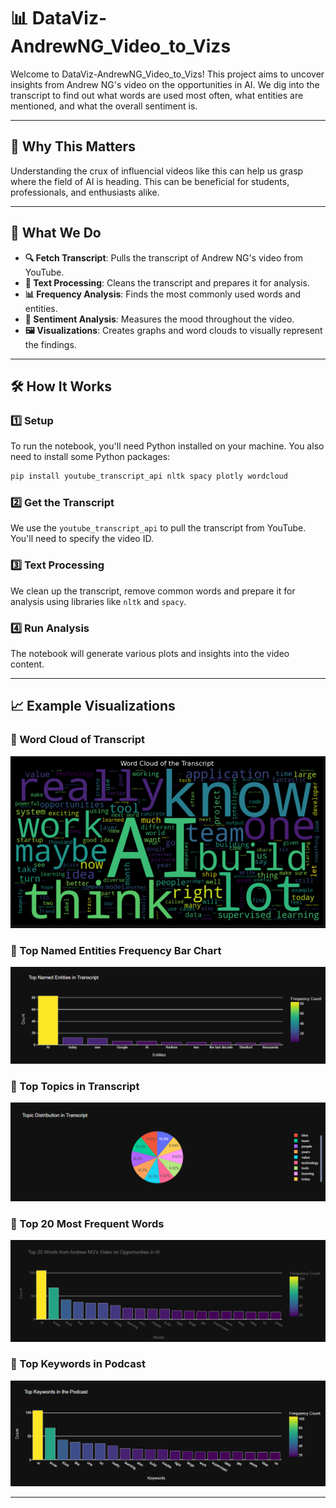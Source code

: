 # 📊 DataViz-AndrewNG_Video_to_Vizs

Welcome to DataViz-AndrewNG_Video_to_Vizs! This project aims to uncover insights from Andrew NG's video on the opportunities in AI. We dig into the transcript to find out what words are used most often, what entities are mentioned, and what the overall sentiment is. 

---

## 🌟 Why This Matters

Understanding the crux of influencial videos like this can help us grasp where the field of AI is heading. This can be beneficial for students, professionals, and enthusiasts alike.

---

## 🎯 What We Do

- **🔍 Fetch Transcript**: Pulls the transcript of Andrew NG's video from YouTube.
- **📝 Text Processing**: Cleans the transcript and prepares it for analysis.
- **📊 Frequency Analysis**: Finds the most commonly used words and entities.
- **🌈 Sentiment Analysis**: Measures the mood throughout the video.
- **🖼️ Visualizations**: Creates graphs and word clouds to visually represent the findings.

---

## 🛠️ How It Works

### 1️⃣ Setup

To run the notebook, you'll need Python installed on your machine. You also need to install some Python packages:

```bash
pip install youtube_transcript_api nltk spacy plotly wordcloud
```

### 2️⃣ Get the Transcript

We use the `youtube_transcript_api` to pull the transcript from YouTube. You'll need to specify the video ID.

### 3️⃣ Text Processing

We clean up the transcript, remove common words and prepare it for analysis using libraries like `nltk` and `spacy`.

### 4️⃣ Run Analysis

The notebook will generate various plots and insights into the video content.

---

## 📈 Example Visualizations

### 🌟 Word Cloud of Transcript
![Word Cloud of Transcript](screenshots/Word_cloud_of_transcript.png)

### 🌟 Top Named Entities Frequency Bar Chart
![Top Named Entities Frequency Bar Chart](screenshots/Top_named_enteties_frequency_barchart.png)

### 🌟 Top Topics in Transcript
![Top Topics in Transcript](screenshots/Top_topic_in_transcript.png)

### 🌟 Top 20 Most Frequent Words
![Top 20 Most Frequent Words](screenshots/Top_20_most-frequent_words.png)

### 🌟 Top Keywords in Podcast
![Top Keywords in Podcast](screenshots/Top_keywords_in_podcast.png)

---
